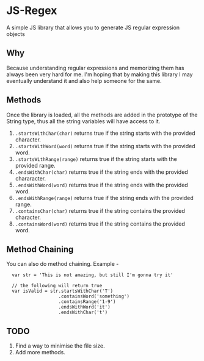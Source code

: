JS-Regex
========

A simple JS library that allows you to generate JS regular expression objects

## Why

Because understanding regular expressions and memorizing them has always been very hard for me. I'm hoping that by making this library I may eventually understand it and also help someone for the same.

## Methods

Once the library is loaded, all the methods are added in the prototype of the String type, thus all the string variables will have access to it.

1. `.startsWithChar(char)` returns true if the string starts with the provided character.  
2. `.startsWithWord(word)` returns true if the string starts with the provided word.  
3. `.startsWithRange(range)` returns true if the string starts with the provided range. 
4. `.endsWithChar(char)` returns true if the string ends with the provided chararacter.
5. `.endsWithWord(word)` returns true if the string ends with the provided word.  
6. `.endsWithRange(range)` returns true if the string ends with the provided range.  
7. `.containsChar(char)` returns true if the string contains the provided character.
8. `.containsWord(word)` returns true if the string contains the provided word.


## Method Chaining

You can also do method chaining. Example - 
````
  var str = 'This is not amazing, but still I'm gonna try it'
  
  // the following will return true
  var isValid = str.startsWithChar('T')
                   .containsWord('something')
                   .containsRange('1-9')
                   .endsWithWord('it')
                   .endsWithChar('t')
````
## TODO

1. Find a way to minimise the file size.
2. Add more methods.
